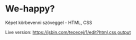# We-happy?
Képet körbevenni szöveggel - HTML, CSS

Live version: https://jsbin.com/tececej/1/edit?html,css,output
